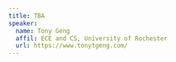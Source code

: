 ```yaml
---
title: TBA
speaker:
  name: Tony Geng 
  affil: ECE and CS, University of Rochester
  url: https://www.tonytgeng.com/
---
```

